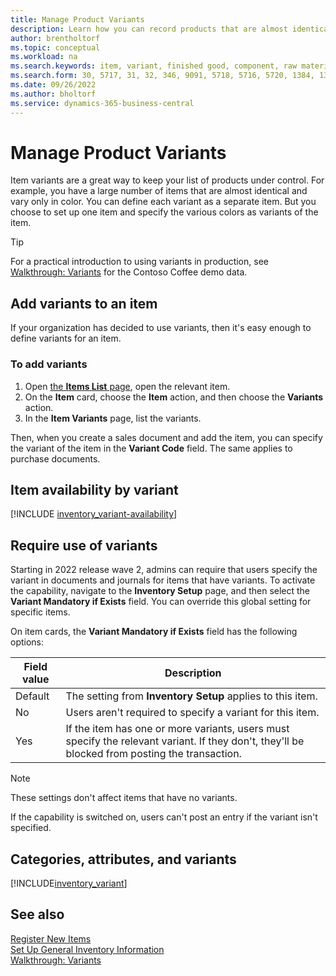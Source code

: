 ```yaml
---
title: Manage Product Variants
description: Learn how you can record products that are almost identical but vary in color, size, or material as item variants.
author: brentholtorf
ms.topic: conceptual
ms.workload: na
ms.search.keywords: item, variant, finished good, component, raw material, assembly item, item substitution
ms.search.form: 30, 5717, 31, 32, 346, 9091, 5718, 5716, 5720, 1384, 1383, 35, 5404, 1378, 5719
ms.date: 09/26/2022
ms.author: bholtorf
ms.service: dynamics-365-business-central
---
```

# Manage Product Variants

Item variants are a great way to keep your list of products under control. For example, you have a large number of items that are almost identical and vary only in color. You can define each variant as a separate item. But you choose to set up one item and specify the various colors as variants of the item.  

> [!TIP]
> For a practical introduction to using variants in production, see [Walkthrough: Variants](contoso-coffee/manufacturing/variants.md) for the Contoso Coffee demo data.  

## Add variants to an item

If your organization has decided to use variants, then it's easy enough to define variants for an item.  

### To add variants

1. Open [the **Items List** page](https://businesscentral.dynamics.com/?page=31), open the relevant item.  
2. On the **Item** card, choose the **Item** action, and then choose the **Variants** action.  
3. In the **Item Variants** page, list the variants.  

Then, when you create a sales document and add the item, you can specify the variant of the item in the **Variant Code** field. The same applies to purchase documents.  

## Item availability by variant

[!INCLUDE [inventory_variant-availability](includes/inventory_variant-availability.md)]

## Require use of variants

Starting in 2022 release wave 2, admins can require that users specify the variant in documents and journals for items that have variants. To activate the capability, navigate to the **Inventory Setup** page, and then select the **Variant Mandatory if Exists** field. You can override this global setting for specific items.  

On item cards, the **Variant Mandatory if Exists** field has the following options:

|Field value |Description|
|---------|----|
|Default| The setting from **Inventory Setup** applies to this item.|
|No| Users aren't required to specify a variant for this item.|
|Yes| If the item has one or more variants, users must specify the relevant variant. If they don't, they'll be blocked from posting the transaction.|

> [!NOTE]
> These settings don't affect items that have no variants.

If the capability is switched on, users can't post an entry if the variant isn't specified.

## Categories, attributes, and variants

[!INCLUDE[inventory_variant](includes/inventory_variant.md)]

## See also

[Register New Items](inventory-how-register-new-items.md)  
[Set Up General Inventory Information](inventory-how-setup-general.md)  
[Walkthrough: Variants](contoso-coffee/manufacturing/variants.md)  
